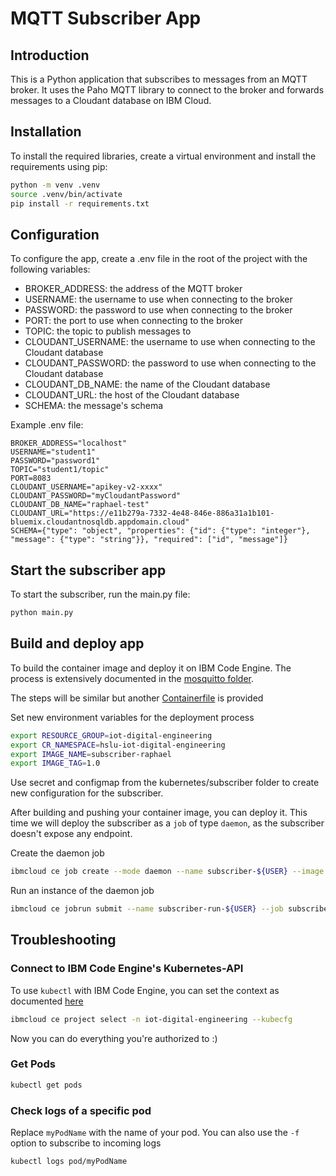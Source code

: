 # MQTT Subscriber App

## Introduction

This is a Python application that subscribes to messages from an MQTT broker. It uses the Paho MQTT library to connect to the broker and forwards messages to a Cloudant database on IBM Cloud.

## Installation

To install the required libraries, create a virtual environment and install the requirements using pip:

```bash
python -m venv .venv
source .venv/bin/activate
pip install -r requirements.txt
```

## Configuration

To configure the app, create a .env file in the root of the project with the following variables:

- BROKER_ADDRESS: the address of the MQTT broker
- USERNAME: the username to use when connecting to the broker
- PASSWORD: the password to use when connecting to the broker
- PORT: the port to use when connecting to the broker
- TOPIC: the topic to publish messages to
- CLOUDANT_USERNAME: the username to use when connecting to the Cloudant database
- CLOUDANT_PASSWORD: the password to use when connecting to the Cloudant database
- CLOUDANT_DB_NAME: the name of the Cloudant database
- CLOUDANT_URL: the host of the Cloudant database
- SCHEMA: the message's schema

Example .env file:

```
BROKER_ADDRESS="localhost"
USERNAME="student1"
PASSWORD="password1"
TOPIC="student1/topic"
PORT=8083
CLOUDANT_USERNAME="apikey-v2-xxxx"
CLOUDANT_PASSWORD="myCloudantPassword"
CLOUDANT_DB_NAME="raphael-test"
CLOUDANT_URL="https://e11b279a-7332-4e48-846e-886a31a1b101-bluemix.cloudantnosqldb.appdomain.cloud"
SCHEMA={"type": "object", "properties": {"id": {"type": "integer"}, "message": {"type": "string"}}, "required": ["id", "message"]}
```

## Start the subscriber app

To start the subscriber, run the main.py file:

```bash
python main.py
```

## Build and deploy app

To build the container image and deploy it on IBM Code Engine. The process is extensively documented in the [mosquitto folder](../mosquitto/).

The steps will be similar but another [Containerfile](./Containerfile) is provided

Set new environment variables for the deployment process

```bash
export RESOURCE_GROUP=iot-digital-engineering
export CR_NAMESPACE=hslu-iot-digital-engineering
export IMAGE_NAME=subscriber-raphael
export IMAGE_TAG=1.0
```

Use secret and configmap from the kubernetes/subscriber folder to create new configuration for the subscriber. <br />

After building and pushing your container image, you can deploy it. This time we will deploy the subscriber as a `job` of type `daemon`, as the subscriber doesn't expose any endpoint.

Create the daemon job

```bash
ibmcloud ce job create --mode daemon --name subscriber-${USER} --image de.icr.io/${CR_NAMESPACE}/${IMAGE_NAME}:${IMAGE_TAG} --registry-secret ibm-container-registry-${USER} --env-from-configmap subscriber-conf-${USER} --env-from-secret subscriber-secret-${USER} --cpu 0.25 --memory 0.5G
```

Run an instance of the daemon job

```bash
ibmcloud ce jobrun submit --name subscriber-run-${USER} --job subscriber-${USER}
```

## Troubleshooting

### Connect to IBM Code Engine's Kubernetes-API

To use `kubectl` with IBM Code Engine, you can set the context as documented [here](https://cloud.ibm.com/docs/codeengine?topic=codeengine-kubernetes)

```bash
ibmcloud ce project select -n iot-digital-engineering --kubecfg
```

Now you can do everything you're authorized to :)

### Get Pods

```bash
kubectl get pods
```

### Check logs of a specific pod

Replace `myPodName` with the name of your pod. You can also use the `-f` option to subscribe to incoming logs

```bash
kubectl logs pod/myPodName
```
